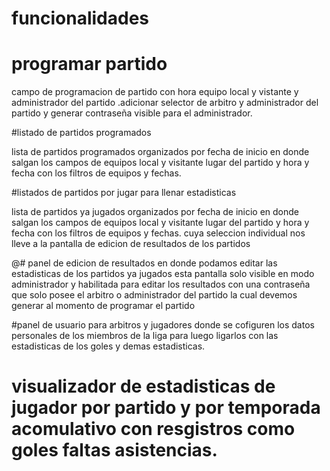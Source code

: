 # funcionalidades

# programar partido

campo de programacion de partido con hora equipo local y vistante y administrador del partido
.adicionar selector de arbitro y administrador del partido y generar contraseña visible para el administrador.

#listado de partidos programados

lista de partidos programados organizados por fecha de inicio en donde salgan los campos de equipos local y visitante lugar del partido y hora y fecha con los filtros de equipos y fechas.

#listados de partidos por jugar para llenar estadisticas

lista de partidos ya jugados organizados por fecha de inicio en donde salgan los campos de equipos local y visitante lugar del partido y hora y fecha con los filtros de equipos y fechas. cuya seleccion individual nos lleve a la pantalla de edicion de resultados de los partidos

@# panel de edicion de resultados en donde podamos editar las estadisticas de los partidos ya jugados esta pantalla solo visible en modo administrador y habilitada para editar los resultados con una contraseña que solo posee el arbitro o administrador del partido la cual devemos generar al momento de programar el partido

#panel de usuario para arbitros y jugadores donde se cofiguren los datos personales de los miembros de la liga para luego ligarlos con las estadisticas de los goles y demas estadisticas.

# visualizador de estadisticas de jugador por partido y por temporada acomulativo con resgistros como goles faltas asistencias.
